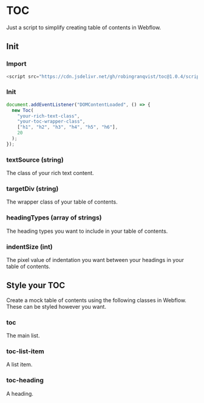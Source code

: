 # TOC

Just a script to simplify creating table of contents in Webflow.

## Init

### Import

```javascript
<script src="https://cdn.jsdelivr.net/gh/robingranqvist/toc@1.0.4/script.js"></script>
```

### Init

```javascript
document.addEventListener("DOMContentLoaded", () => {
  new Toc(
    "your-rich-text-class",
    "your-toc-wrapper-class",
    ["h1", "h2", "h3", "h4", "h5", "h6"],
    20
  );
});
```

### textSource (string)

The class of your rich text content.

### targetDiv (string)

The wrapper class of your table of contents.

### headingTypes (array of strings)

The heading types you want to include in your table of contents.

### indentSize (int)

The pixel value of indentation you want between your headings in your table of contents.

## Style your TOC

Create a mock table of contents using the following classes in Webflow. These can be styled however you want.

### toc

The main list.

### toc-list-item

A list item.

### toc-heading

A heading.
